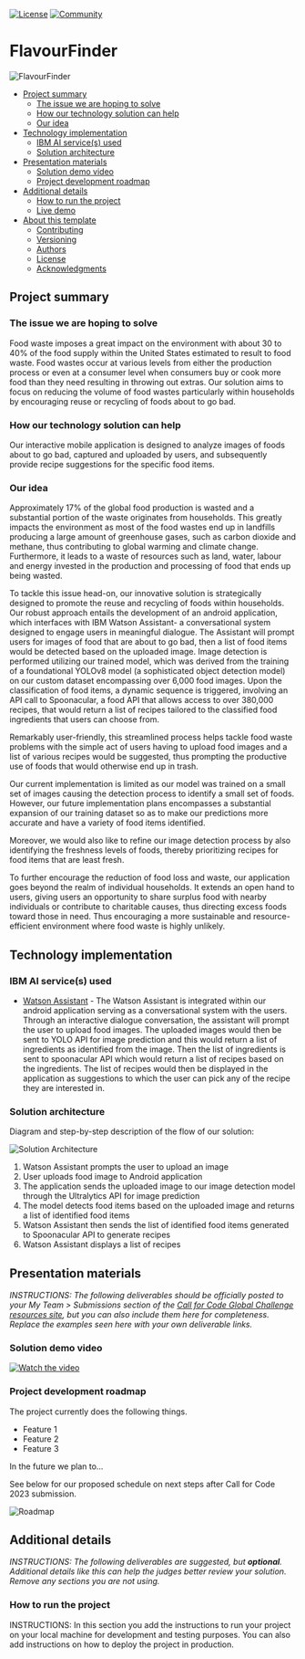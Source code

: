 [![License](https://img.shields.io/badge/License-Apache2-blue.svg)](https://www.apache.org/licenses/LICENSE-2.0) [![Community](https://img.shields.io/badge/Join-Community-blue)](https://developer.ibm.com/callforcode/solutions/projects/get-started/)

# FlavourFinder
![FlavourFinder](./images/FlavourFinder.png)

- [Project summary](#project-summary)
  - [The issue we are hoping to solve](#the-issue-we-are-hoping-to-solve)
  - [How our technology solution can help](#how-our-technology-solution-can-help)
  - [Our idea](#our-idea)
- [Technology implementation](#technology-implementation)
  - [IBM AI service(s) used](#ibm-ai-services-used)
  - [Solution architecture](#solution-architecture)
- [Presentation materials](#presentation-materials)
  - [Solution demo video](#solution-demo-video)
  - [Project development roadmap](#project-development-roadmap)
- [Additional details](#additional-details)
  - [How to run the project](#how-to-run-the-project)
  - [Live demo](#live-demo)
- [About this template](#about-this-template)
  - [Contributing](#contributing)
  - [Versioning](#versioning)
  - [Authors](#authors)
  - [License](#license)
  - [Acknowledgments](#acknowledgments)


## Project summary

### The issue we are hoping to solve

Food waste imposes a great impact on the environment with about 30 to 40% of the food supply within the United States estimated to result to food waste. Food wastes occur at various levels from either the production process or even at a consumer level when consumers buy or cook more food than they need resulting in throwing out extras. Our solution aims to focus on reducing the volume of food wastes particularly within households by encouraging reuse or recycling of foods about to go bad. 


### How our technology solution can help

Our interactive mobile application is designed to analyze images of foods about to go bad, captured and uploaded by users, and subsequently provide recipe suggestions for the specific food items.

### Our idea

Approximately 17% of the global food production is wasted and a substantial portion of the waste originates from households. This greatly impacts the environment as most of the food wastes end up in landfills producing a large amount of greenhouse gases, such as carbon dioxide and methane, thus contributing to global warming and climate change. Furthermore, it leads to a waste of resources such as land, water, labour and energy invested in the production and processing of food that ends up being wasted.

To tackle this issue head-on, our innovative solution is strategically designed to promote the reuse and recycling of foods within households. Our robust approach entails the development of an android application, which interfaces with IBM Watson Assistant- a conversational system designed to engage users in meaningful dialogue. The Assistant will prompt users for images of food that are about to go bad, then a list of food items would be detected based on the uploaded image. Image detection is performed utilizing our trained model, which was derived from the training of a foundational YOLOv8 model (a sophisticated object detection model) on our custom dataset encompassing over 6,000 food images. Upon the classification of food items, a dynamic sequence is triggered, involving an API call to Spoonacular, a food API that allows access to over 380,000 recipes, that would return a list of recipes tailored to the classified food ingredients that users can choose from. 

Remarkably user-friendly, this streamlined process helps tackle food waste problems with the simple act of users having to upload food images and a list of various recipes would be suggested, thus prompting the productive use of foods that would otherwise end up in trash.

Our current implementation is limited as our model was trained on a small set of images causing the detection process to identify a small set of foods. However, our future implementation plans encompasses a substantial expansion of our training dataset so as to make our predictions more accurate and have a variety of food items identified. 

Moreover, we would also like to refine our image detection process by also identifying the freshness levels of foods, thereby prioritizing recipes for food items that are least fresh. 

To further encourage the reduction of food loss and waste, our application goes beyond the realm of individual households. It extends an open hand to users, giving users an opportunity to share surplus food with nearby individuals or contribute to charitable causes, thus directing excess foods toward those in need. Thus encouraging a more sustainable and resource-efficient environment where food waste is highly unlikely.


## Technology implementation

### IBM AI service(s) used

- [Watson Assistant](https://cloud.ibm.com/catalog/services/watson-assistant) - The Watson Assistant is integrated within our android application serving as a conversational system with the users. Through an interactive dialogue conversation, the assistant will prompt the user to upload food images. The uploaded images would then be sent to YOLO API for image prediction and this would return a list of ingredients as identified from the image. Then the list of ingredients is sent to spoonacular API which would return a list of recipes based on the ingredients. The list of recipes would then be displayed in the application as suggestions to which the user can pick any of the recipe they are interested in.


### Solution architecture

Diagram and step-by-step description of the flow of our solution:

![Solution Architecture](./images/solution_architecture.png)

1. Watson Assistant prompts the user to upload an image
2. User uploads food image to Android application
3. The application sends the uploaded image to our image detection model through the Ultralytics API for image prediction
4. The model detects food items based on the uploaded image and returns a list of identified food items
5. Watson Assistant then sends the list of identified food items generated to Spoonacular API to generate recipes
6. Watson Assistant displays a list of recipes

## Presentation materials

_INSTRUCTIONS: The following deliverables should be officially posted to your My Team > Submissions section of the [Call for Code Global Challenge resources site](https://cfc-prod.skillsnetwork.site/), but you can also include them here for completeness. Replace the examples seen here with your own deliverable links._

### Solution demo video

[![Watch the video](https://raw.githubusercontent.com/Liquid-Prep/Liquid-Prep/main/images/readme/IBM-interview-video-image.png)](https://youtu.be/vOgCOoy_Bx0)

### Project development roadmap

The project currently does the following things.

- Feature 1
- Feature 2
- Feature 3

In the future we plan to...

See below for our proposed schedule on next steps after Call for Code 2023 submission.

![Roadmap](./images/roadmap.jpg)

## Additional details

_INSTRUCTIONS: The following deliverables are suggested, but **optional**. Additional details like this can help the judges better review your solution. Remove any sections you are not using._

### How to run the project

INSTRUCTIONS: In this section you add the instructions to run your project on your local machine for development and testing purposes. You can also add instructions on how to deploy the project in production.

